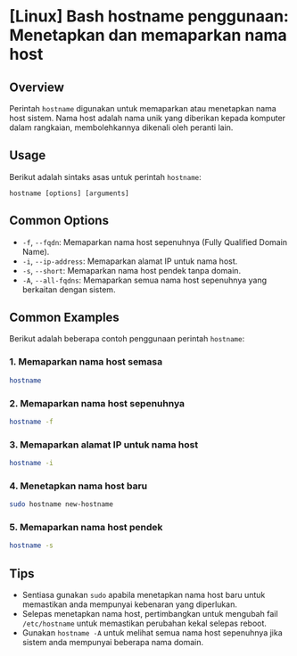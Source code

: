 # [Linux] Bash hostname penggunaan: Menetapkan dan memaparkan nama host

## Overview
Perintah `hostname` digunakan untuk memaparkan atau menetapkan nama host sistem. Nama host adalah nama unik yang diberikan kepada komputer dalam rangkaian, membolehkannya dikenali oleh peranti lain.

## Usage
Berikut adalah sintaks asas untuk perintah `hostname`:

```
hostname [options] [arguments]
```

## Common Options
- `-f`, `--fqdn`: Memaparkan nama host sepenuhnya (Fully Qualified Domain Name).
- `-i`, `--ip-address`: Memaparkan alamat IP untuk nama host.
- `-s`, `--short`: Memaparkan nama host pendek tanpa domain.
- `-A`, `--all-fqdns`: Memaparkan semua nama host sepenuhnya yang berkaitan dengan sistem.

## Common Examples
Berikut adalah beberapa contoh penggunaan perintah `hostname`:

### 1. Memaparkan nama host semasa
```bash
hostname
```

### 2. Memaparkan nama host sepenuhnya
```bash
hostname -f
```

### 3. Memaparkan alamat IP untuk nama host
```bash
hostname -i
```

### 4. Menetapkan nama host baru
```bash
sudo hostname new-hostname
```

### 5. Memaparkan nama host pendek
```bash
hostname -s
```

## Tips
- Sentiasa gunakan `sudo` apabila menetapkan nama host baru untuk memastikan anda mempunyai kebenaran yang diperlukan.
- Selepas menetapkan nama host, pertimbangkan untuk mengubah fail `/etc/hostname` untuk memastikan perubahan kekal selepas reboot.
- Gunakan `hostname -A` untuk melihat semua nama host sepenuhnya jika sistem anda mempunyai beberapa nama domain.